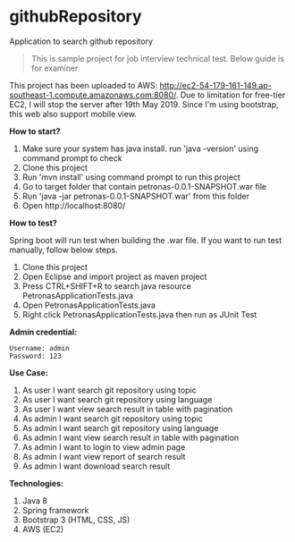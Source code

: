 # githubRepository
Application to search github repository

> This is sample project for job interview technical test. Below guide is for examiner

This project has been uploaded to AWS: http://ec2-54-179-161-149.ap-southeast-1.compute.amazonaws.com:8080/. Due to limitation for free-tier EC2, I will stop the server after 19th May 2019. Since I'm using bootstrap, this web also support mobile view.

<b>How to start?</b>
1. Make sure your system has java install. run 'java -version' using command prompt to check
2. Clone this project
3. Run 'mvn install' using command prompt to run this project
4. Go to target folder that contain petronas-0.0.1-SNAPSHOT.war file
5. Run 'java -jar petronas-0.0.1-SNAPSHOT.war' from this folder
6. Open http://localhost:8080/

<b>How to test?</b>

Spring boot will run test when building the .war file. If you want to run test manually, follow below steps.
1. Clone this project
2. Open Eclipse and import project as maven project
3. Press CTRL+SHIFT+R to search java resource PetronasApplicationTests.java
4. Open PetronasApplicationTests.java
5. Right click PetronasApplicationTests.java then run as JUnit Test

<b>Admin credential:</b>

```
Username: admin
Password: 123
```

<b>Use Case:</b>
1. As user I want search git repository using topic
2. As user I want search git repository using language
3. As user I want view search result in table with pagination
4. As admin I want search git repository using topic
5. As admin I want search git repository using language
6. As admin I want view search result in table with pagination
7. As admin I want to login to view admin page
8. As admin I want view report of search result
9. As admin I want download search result

<b>Technologies:</b>
1. Java 8
2. Spring framework
3. Bootstrap 3 (HTML, CSS, JS)
4. AWS (EC2)
